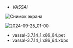 - *VASSAl*
  
![Снимок экрана](https://github.com/user-attachments/assets/f8b3b4b6-6bcd-487a-9d9c-6ca546ea3e22)

![2024-09-25_01-00](https://github.com/user-attachments/assets/6694c619-e95d-456b-a1a0-fcdc7fb100dd)

- vassal-3.7.14_1.x86_64.pet
- vassal-3.7.14_1.x86_64.xbps

